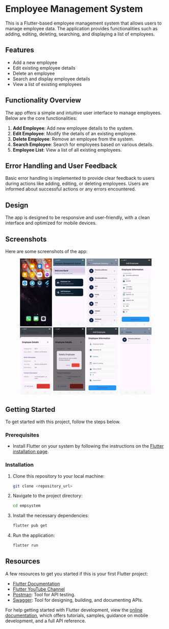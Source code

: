 # Employee Management System

This is a Flutter-based employee management system that allows users to manage employee data. The application provides functionalities such as adding, editing, deleting, searching, and displaying a list of employees.

## Features

- Add a new employee
- Edit existing employee details
- Delete an employee
- Search and display employee details
- View a list of existing employees

## Functionality Overview

The app offers a simple and intuitive user interface to manage employees. Below are the core functionalities:

1. **Add Employee**: Add new employee details to the system.
2. **Edit Employee**: Modify the details of an existing employee.
3. **Delete Employee**: Remove an employee from the system.
4. **Search Employee**: Search for employees based on various details.
5. **Employee List**: View a list of all existing employees.

## Error Handling and User Feedback

Basic error handling is implemented to provide clear feedback to users during actions like adding, editing, or deleting employees. Users are informed about successful actions or any errors encountered.

## Design

The app is designed to be responsive and user-friendly, with a clean interface and optimized for mobile devices.

## Screenshots

Here are some screenshots of the app:

<p align="center">
   <img src="images/EMP.jpg" width="100" />
  <img src="images/homepage.jpg" width="100" />
  <img src="images/EmpList.jpg" width="100" />
  <img src="images/AddEmployee.jpg" width="100" />
   <img src="images/EditAndDelete.jpg" width="100" />
   <img src="images/Delete.jpg" width="100" />
  <img src="images/AddEmployeeScreen.jpg" width="100" />
 <img src="images/Search.jpg" width="100" />
 
  
  
  
</p>


## Getting Started

To get started with this project, follow the steps below.

### Prerequisites

- Install Flutter on your system by following the instructions on the [Flutter installation page](https://flutter.dev/docs/get-started/install).

### Installation

1. Clone this repository to your local machine:

    ```bash
    git clone <repository_url>
    ```

2. Navigate to the project directory:

    ```bash
    cd empsystem
    ```

3. Install the necessary dependencies:

    ```bash
    flutter pub get
    ```

4. Run the application:

    ```bash
    flutter run
    ```

## Resources

A few resources to get you started if this is your first Flutter project:

- [Flutter Documentation](https://docs.flutter.dev/)
- [Flutter YouTube Channel](https://www.youtube.com/c/FlutterDev)
- [Postman](https://www.postman.com/): Tool for API testing.
- [Swagger](https://swagger.io/): Tool for designing, building, and documenting APIs.

For help getting started with Flutter development, view the [online documentation](https://docs.flutter.dev/), which offers tutorials, samples, guidance on mobile development, and a full API reference.
